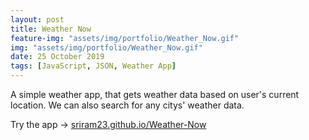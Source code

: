 ```yaml
---
layout: post
title: Weather Now
feature-img: "assets/img/portfolio/Weather_Now.gif"
img: "assets/img/portfolio/Weather_Now.gif"
date: 25 October 2019
tags: [JavaScript, JSON, Weather App]
---
```


A simple weather app, that gets weather data based on user's current location. We can also search for any citys' weather data.

Try the app -> <a href="https://sriram23.github.io/Weather-Now">sriram23.github.io/Weather-Now</a>
